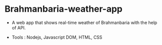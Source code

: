 # Brahmanbaria-weather-app
- A web app that shows real-time weather of Brahmanbaria with the help of API.

- Tools : Nodejs, Javascript DOM, HTML, CSS
